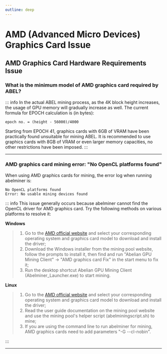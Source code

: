 ```yaml
---
outline: deep
---
```


# AMD (Advanced Micro Devices) Graphics Card Issue

## AMD Graphics Card Hardware Requirements Issue

### <Badge type="warning" text="QUESTION" /> What is the minimum model of AMD graphics card required by ABEL?

::: info <Badge type="tip" text="ANSWER" />
In the actual ABEL mining process, as the 4K block height increases, the usage of GPU memory will gradually increase as well. The current formula for EPOCH calculation is (in bytes):

`epoch no. = (height - 56000)/4000`

Starting from EPOCH 41, graphics cards with 6GB of VRAM have been practically found unsuitable for mining ABEL. It is recommended to use graphics cards with 8GB of VRAM or even larger memory capacities, no other restrictions have been imposed.
:::

---

### <Badge type="warning" text="QUESTION" /> AMD graphics card mining error: "No OpenCL platforms found"
When using AMD graphics cards for mining, the error log when running abelminer is:

```text
No OpenCL platforms found
Error: No usable mining devices found
```

::: info <Badge type="tip" text="ANSWER" />
This issue generally occurs because abelminer cannot find the OpenCL driver for AMD graphics card. Try the following methods on various platforms to resolve it:

**Windows**

> 1. Go to the [AMD official website](https://www.amd.com/zh-cn/support/download/drivers.html) and select your corresponding operating system and graphics card model to download and install the driver;
> 2. Download the Windows installer from the mining pool website, follow the prompts to install it, then find and run "Abelian GPU Mining Client" -> "AMD graphics card Fix" in the start menu to fix it;
> 3. Run the desktop shortcut Abelian GPU Mining Client (Abelminer_Launcher.exe) to start mining.

**Linux**

> 1. Go to the [AMD official website](https://www.amd.com/zh-cn/support/download/drivers.html) and select your corresponding operating system and graphics card model to download and install the driver;
> 2. Read the user guide documentation on the mining pool website and use the mining pool's helper script (abelminingscript.sh) to mine;
> 3. If you are using the command line to run abelminer for mining, AMD graphics cards need to add parameters "-G --cl-nobin".

:::

---